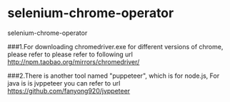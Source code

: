 # selenium-chrome-operator
selenium-chrome-operator

###1.For downloading chromedriver.exe for different versions of chrome, please refer to
please refer to following url
http://npm.taobao.org/mirrors/chromedriver/

###2.There is another tool named "puppeteer", which is for node.js, For java is is jvppeteer
you can refer to url
https://github.com/fanyong920/jvppeteer
